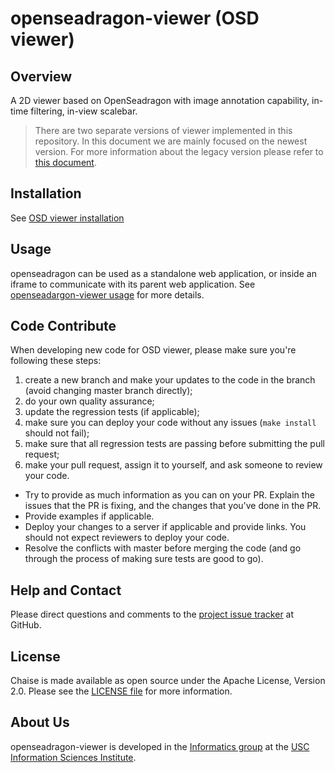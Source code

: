# openseadragon-viewer (OSD viewer)

## Overview

  A 2D viewer based on OpenSeadragon with image annotation capability,
  in-time filtering, in-view scalebar.

 >  There are two separate versions of viewer implemented in this repository.
  In this document we are mainly focused on the newest version. For more information about
  the legacy version please refer to [this document](docs/user-docs/previous-version.md).

## Installation

See [OSD viewer installation](docs/user-docs/installation.md)

## Usage

openseadragon can be used as a standalone web application, or inside an iframe to communicate with its parent web application. See [openseadargon-viewer usage](docs/user-docs/usage.md) for more details.

## Code Contribute

When developing new code for OSD viewer, please make sure you're following these steps:

1. create a new branch and make your updates to the code in the branch (avoid changing master branch directly);
2. do your own quality assurance;
4. update the regression tests (if applicable);
6. make sure you can deploy your code without any issues (`make install` should not fail);
7. make sure that all regression tests are passing before submitting the pull request;
8. make your pull request, assign it to yourself, and ask someone to review your code.
  - Try to provide as much information as you can on your PR. Explain the issues that the PR is fixing, and the changes that you've done in the PR.
  - Provide examples if applicable.
  - Deploy your changes to a server if applicable and provide links. You should not expect reviewers to deploy your code.
  - Resolve the conflicts with master before merging the code (and go through the process of making sure tests are good to go).


## Help and Contact

Please direct questions and comments to the [project issue tracker](https://github.com/informatics-isi-edu/openseadragon-viewer/issues) at GitHub.

## License

Chaise is made available as open source under the Apache License, Version 2.0. Please see the [LICENSE file](LICENSE) for more information.

## About Us

openseadragon-viewer is developed in the
[Informatics group](http://www.isi.edu/research_groups/informatics/home)
at the [USC Information Sciences Institute](http://www.isi.edu).
